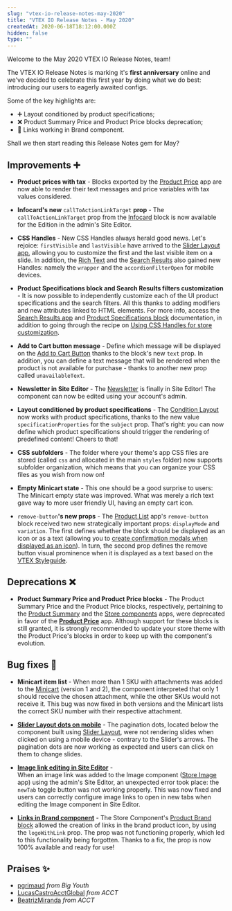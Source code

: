 ```yaml
---
slug: "vtex-io-release-notes-may-2020"
title: "VTEX IO Release Notes - May 2020"
createdAt: 2020-06-18T18:12:00.000Z
hidden: false
type: ""
---
```


Welcome to the May 2020 VTEX IO Release Notes, team! 

The VTEX IO Release Notes is marking it's **first anniversary** online and we've decided to celebrate this first year by doing what we do best: introducing our users to eagerly awaited configs.  

Some of the key highlights are:

- ➕ Layout conditioned by product specifications;
- ❌ Product Summary Price and Product Price blocks deprecation;
- 🐛 Links working in Brand component.

Shall we then start reading this Release Notes gem for May? 

## Improvements ➕

- **Product prices with tax** - Blocks exported by the [Product Price](https://vtex.io/docs/components/all/vtex.product-price) app are now able to render their text messages and price variables with tax values considered. 

- **Infocard's new** `callToActionLinkTarget` **prop** - The `callToActionLinkTarget` prop from the [Infocard](https://vtex.io/docs/components/all/vtex.store-components/infocard/) block is now available for the Edition in the admin's Site Editor. 

- **CSS Handles** - New CSS Handles always herald good news. Let's rejoice: `firstVisible` and `lastVisible`  have arrived  to the [Slider Layout app](https://vtex.io/docs/components/all/vtex.slider-layout), allowing you to customize the  first and the last visible item on a slide. In addition, the [Rich Text](https://vtex.io/docs/components/all/vtex.rich-text/) and the [Search Results](https://vtex.io/docs/components/all/vtex.search-result/) also gained new Handles: namely the `wrapper` and the `accordionFilterOpen` for mobile devices.

- **Product Specifications block and Search Results filters customization** - It is now possible to independently customize each of the UI product specifications and the search filters. All this thanks to adding modifiers and new attributes linked to HTML elements. For more info, access the  [Search Results app](https://vtex.io/docs/components/all/vtex.search-result/) and [Product Specifications block](https://vtex.io/docs/components/all/vtex.store-components/productspecifications/) documentation, in addition to going through the recipe on [Using CSS Handles for store customization](https://vtex.io/docs/recipes/style/using-css-handles-for-store-customization).

- **Add to Cart button message** - Define which message will be displayed on the [Add to Cart Button](https://vtex.io/docs/components/all/vtex.add-to-cart-button) thanks to the block's new `text` prop. In addition, you can define a text message that will be rendered when the product is not available for purchase - thanks to another new prop called  `unavailableText`. 

- **Newsletter in Site Editor** - The [Newsletter](https://vtex.io/docs/components/all/vtex.store-components/newsletter/) is finally in Site Editor! The component can now be edited using your account's admin.

- **Layout conditioned by product specifications** - The [Condition Layout](https://vtex.io/docs/components/all/vtex.condition-layout) now works with product specifications, thanks to the new value `specificationProperties` for the `subject` prop. That's right: you can now define which product specifications should trigger the rendering of predefined content! Cheers to that! 

- **CSS subfolders** - The folder where your theme's app CSS files are stored (called `css` and allocated in the main `styles` folder) now supports subfolder organization, which means that you can organize your CSS files as you wish from now on! 

- **Empty Minicart state** - This one should be a good surprise to users: The Minicart empty state was improved. What was merely a rich text gave way to more user friendly UI, having an empty cart icon. 

- `remove-button`**'s new props** - The [Product List](https://vtex.io/docs/components/content-blocks/vtex.product-list/) app's  `remove-button` block received two new strategically important props: `displayMode` and `variation`. The first defines whether the block should be displayed as an icon or as a text (allowing you to [create confirmation modals when displayed as an icon](https://vtex.io/docs/recipes/templates/creating-modals-using-icons/)). In turn, the second prop defines the remove button visual prominence when it is displayed as a text based on the [VTEX Styleguide](https://styleguide.vtex.com/#/Components/Forms/Button). 

## Deprecations ❌

- **Product Summary Price and Product Price blocks** - The Product Summary Price and the Product Price blocks, respectively, pertaining to the [Product Summary](https://vtex.io/docs/components/all/vtex.product-summary) and the [Store components](https://vtex.io/docs/components/all/vtex.store-components) apps, were deprecated in favor of the [**Product Price**](https://vtex.io/docs/components/all/vtex.product-price/) app. Although support for these blocks is still granted, it is strongly recommended to update your store theme with the Product Price's blocks in order to keep up with the component's evolution.

## Bug fixes 🐛

- **Minicart item list** - When more than 1 SKU with attachments was added to the [Minicart](https://vtex.io/docs/components/all/vtex.minicart) (version 1 and 2), the component interpreted that only 1 should receive the chosen attachment, while the other SKUs would not receive it. This bug was now fixed in both versions and the Minicart lists the correct SKU number with their respective attachment. 

- [**Slider Layout dots on mobile**](https://github.com/vtex-apps/slider-layout/pull/21) -  The pagination dots, located below the component built using [Slider Layout](https://vtex.io/docs/components/layout-blocks/vtex.slider-layout), were not rendering slides when clicked on using a mobile device - contrary to the Slider's arrows. The pagination dots are now working as expected and users can click on them to change slides.

- [**Image link editing in Site Editor**](https://github.com/vtex-apps/store-image/pull/15) -  
When an image link was added to the Image component ([Store Image](https://vtex.io/docs/components/all/vtex.store-image/) app) using the admin's Site Editor, an unexpected error took place: the `newTab` toggle button was not working properly. This was now fixed and users can correctly configure image links to open in new tabs when editing the Image component in Site Editor.

- [**Links in Brand component**](https://github.com/vtex-apps/store-components/pull/774) - The Store Component's [Product Brand block](https://vtex.io/docs/components/all/vtex.store-components/productbrand/) allowed the creation of links in the brand product icon, by using the `logoWithLink` prop. The prop was not functioning properly, which led to this functionality being forgotten. Thanks to a fix, the prop is now 100% available and ready for use!

## Praises ✨

- [pgrimaud](https://github.com/pgrimaud) *from Big Youth*
- [LucasCastroAcctGlobal](https://github.com/LucasCastroAcctGlobal) *from ACCT*
- [BeatrizMiranda](https://github.com/BeatrizMiranda) *from ACCT*